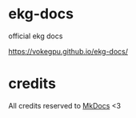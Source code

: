 # ekg-docs

official ekg docs

https://vokegpu.github.io/ekg-docs/

# credits

All credits reserved to [MkDocs](https://github.com/mkdocs/mkdocs) <3
